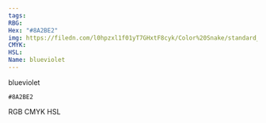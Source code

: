 ```yaml
---
tags:
RBG:
Hex: "#8A2BE2"
img: https://filedn.com/l0hpzxl1f01yT7GHxtF8cyk/Color%20Snake/standard_csv_to_svg/#8A2BE2.svg
CMYK:
HSL:
Name: blueviolet
---
```

blueviolet
```palette
#8A2BE2
```
RGB
CMYK
HSL